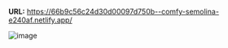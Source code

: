 **URL:**
https://66b9c56c24d30d00097d750b--comfy-semolina-e240af.netlify.app/


![image](https://github.com/user-attachments/assets/88b1b924-fa62-47c1-a138-a9b60f55976b)
